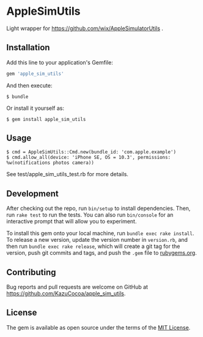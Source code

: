 # AppleSimUtils

Light wrapper for https://github.com/wix/AppleSimulatorUtils .

## Installation

Add this line to your application's Gemfile:

```ruby
gem 'apple_sim_utils'
```

And then execute:

    $ bundle

Or install it yourself as:

    $ gem install apple_sim_utils

## Usage

```
$ cmd = AppleSimUtils::Cmd.new(bundle_id: 'com.apple.example')
$ cmd.allow_all(device: 'iPhone SE, OS = 10.3', permissions: %w(notifications photos camera))
```

See test/apple_sim_utils_test.rb for more details.

## Development

After checking out the repo, run `bin/setup` to install dependencies. Then, run `rake test` to run the tests. You can also run `bin/console` for an interactive prompt that will allow you to experiment.

To install this gem onto your local machine, run `bundle exec rake install`. To release a new version, update the version number in `version.rb`, and then run `bundle exec rake release`, which will create a git tag for the version, push git commits and tags, and push the `.gem` file to [rubygems.org](https://rubygems.org).

## Contributing

Bug reports and pull requests are welcome on GitHub at https://github.com/KazuCocoa/apple_sim_utils.


## License

The gem is available as open source under the terms of the [MIT License](http://opensource.org/licenses/MIT).

